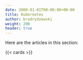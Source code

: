 ```yaml
---
date: 2000-01-01T00:00:00+00:00
title: Kubernetes
author: bradrydzewski
weight: 200
header: true
---
```


Here are the articles in this section:

{{< cards >}}